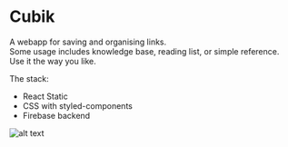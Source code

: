 # Cubik
A webapp for saving and organising links.  
Some usage includes knowledge base, reading list, or simple reference. Use it the way you like.

The stack:
- React Static
- CSS with styled-components
- Firebase backend

![alt text](https://raw.githubusercontent.com/boonsuen/cubik/master/src/img/preview.png)
